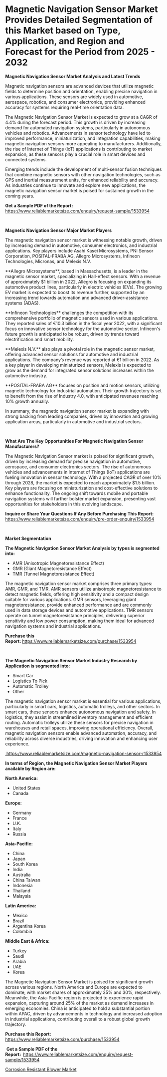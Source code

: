<p><h1>Magnetic Navigation Sensor Market Provides Detailed Segmentation of this Market based on Type, Application, and Region and Forecast for the Period from 2025 - 2032</h1></p><p><strong>Magnetic Navigation Sensor Market Analysis and Latest Trends</strong></p>
<p><p>Magnetic navigation sensors are advanced devices that utilize magnetic fields to determine position and orientation, enabling precise navigation in various applications. These sensors are widely used in automotive, aerospace, robotics, and consumer electronics, providing enhanced accuracy for systems requiring real-time orientation data.</p><p>The Magnetic Navigation Sensor Market is expected to grow at a CAGR of 4.4% during the forecast period. This growth is driven by increasing demand for automated navigation systems, particularly in autonomous vehicles and robotics. Advancements in sensor technology have led to improved performance, miniaturization, and integration capabilities, making magnetic navigation sensors more appealing to manufacturers. Additionally, the rise of Internet of Things (IoT) applications is contributing to market expansion, as these sensors play a crucial role in smart devices and connected systems.</p><p>Emerging trends include the development of multi-sensor fusion techniques that combine magnetic sensors with other navigation technologies, such as GPS and inertial measurement units, for enhanced reliability and accuracy. As industries continue to innovate and explore new applications, the magnetic navigation sensor market is poised for sustained growth in the coming years.</p></p>
<p><strong>Get a Sample PDF of the Report:&nbsp;</strong> <a href="https://www.reliablemarketsize.com/enquiry/request-sample/1533954?utm_campaign=3382&utm_medium=2&utm_source=Github&utm_content=ia&utm_term=08042025&utm_id=magnetic-navigation-sensor">https://www.reliablemarketsize.com/enquiry/request-sample/1533954</a></p>
<p>&nbsp;</p>
<p><strong>Magnetic Navigation Sensor Major Market Players</strong></p>
<p><p>The magnetic navigation sensor market is witnessing notable growth, driven by increasing demand in automotive, consumer electronics, and industrial applications. Key players include Asahi Kasei Microsystems, PNI Sensor Corporation, POSITAL-FRABA AG, Allegro Microsystems, Infineon Technologies, Micronas, and Melexis N.V.</p><p>**Allegro Microsystems**, based in Massachusetts, is a leader in the magnetic sensor market, specializing in Hall-effect sensors. With a revenue of approximately $1 billion in 2022, Allegro is focusing on expanding its automotive product lines, particularly in electric vehicles (EVs). The growing EV market is expected to boost its revenue further, supported by an increasing trend towards automation and advanced driver-assistance systems (ADAS).</p><p>**Infineon Technologies** challenges the competition with its comprehensive portfolio of magnetic sensors used in various applications. They reported sales of €10.3 billion in the fiscal year 2022, with a significant focus on innovative sensor technology for the automotive sector. Infineon's future growth is anticipated to be robust, driven by trends toward electrification and smart mobility.</p><p>**Melexis N.V.** also plays a pivotal role in the magnetic sensor market, offering advanced sensor solutions for automotive and industrial applications. The company’s revenue was reported at €1 billion in 2022. As a key player in developing miniaturized sensors, Melexis is expected to grow as the demand for integrated sensor solutions increases within the automotive industry.</p><p>**POSITAL-FRABA AG** focuses on position and motion sensors, utilizing magnetic technology for industrial automation. Their growth trajectory is set to benefit from the rise of Industry 4.0, with anticipated revenues reaching 10% growth annually.</p><p>In summary, the magnetic navigation sensor market is expanding with strong backing from leading companies, driven by innovation and growing application areas, particularly in automotive and industrial sectors.</p></p>
<p>&nbsp;</p>
<p><strong>What Are The Key Opportunities For Magnetic Navigation Sensor Manufacturers?</strong></p>
<p><p>The Magnetic Navigation Sensor market is poised for significant growth, driven by increasing demand for precise navigation in automotive, aerospace, and consumer electronics sectors. The rise of autonomous vehicles and advancements in Internet of Things (IoT) applications are fueling innovation in sensor technology. With a projected CAGR of over 10% through 2028, the market is expected to reach approximately $1.5 billion. Key players are focusing on miniaturization and cost-effective solutions to enhance functionality. The ongoing shift towards mobile and portable navigation systems will further bolster market expansion, presenting vast opportunities for stakeholders in this evolving landscape.</p></p>
<p><strong>Inquire or Share Your Questions If Any Before Purchasing This Report:</strong> <a href="https://www.reliablemarketsize.com/enquiry/pre-order-enquiry/1533954?utm_campaign=3382&utm_medium=2&utm_source=Github&utm_content=ia&utm_term=08042025&utm_id=magnetic-navigation-sensor">https://www.reliablemarketsize.com/enquiry/pre-order-enquiry/1533954</a></p>
<p>&nbsp;</p>
<p><strong>Market Segmentation</strong></p>
<p><strong>The Magnetic Navigation Sensor Market Analysis by types is segmented into:</strong></p>
<p><ul><li>AMR (Anisotropic Magnetoresistance Effect)</li><li>GMR (Giant Magnetoresistance Effect)</li><li>TMR (Tunnel Magnetoresistance Effect)</li></ul></p>
<p><p>The magnetic navigation sensor market comprises three primary types: AMR, GMR, and TMR. AMR sensors utilize anisotropic magnetoresistance to detect magnetic fields, offering high sensitivity and a compact design suitable for various applications. GMR sensors, leveraging giant magnetoresistance, provide enhanced performance and are commonly used in data storage devices and automotive applications. TMR sensors operate on tunnel magnetoresistance principles, delivering superior sensitivity and low power consumption, making them ideal for advanced navigation systems and industrial applications.</p></p>
<p><strong>Purchase this Report:&nbsp;</strong><a href="https://www.reliablemarketsize.com/purchase/1533954?utm_campaign=3382&utm_medium=2&utm_source=Github&utm_content=ia&utm_term=08042025&utm_id=magnetic-navigation-sensor">https://www.reliablemarketsize.com/purchase/1533954</a></p>
<p>&nbsp;</p>
<p><strong>The Magnetic Navigation Sensor Market Industry Research by Application is segmented into:</strong></p>
<p><ul><li>Smart Car</li><li>Logistics To Pick</li><li>Automatic Trolley</li><li>Other</li></ul></p>
<p><p>The magnetic navigation sensor market is essential for various applications, particularly in smart cars, logistics, automatic trolleys, and other sectors. In smart cars, these sensors enhance autonomous navigation and safety. In logistics, they assist in streamlined inventory management and efficient routing. Automatic trolleys utilize these sensors for precise navigation in warehouses and retail spaces, improving operational efficiency. Overall, magnetic navigation sensors enable advanced automation, accuracy, and reliability across diverse industries, driving innovation and enhancing user experience.</p></p>
<p><a href="https://www.reliablemarketsize.com/magnetic-navigation-sensor-r1533954?utm_campaign=3382&utm_medium=2&utm_source=Github&utm_content=ia&utm_term=08042025&utm_id=magnetic-navigation-sensor">&nbsp;https://www.reliablemarketsize.com/magnetic-navigation-sensor-r1533954</a></p>
<p><strong>In terms of Region, the Magnetic Navigation Sensor Market Players available by Region are:</strong></p>
<p>
    <p> <strong> North America: </strong>
        <ul>
            <li>United States</li>
            <li>Canada</li>
        </ul>
        </p> 
    <p> <strong> Europe: </strong>
        <ul>
            <li>Germany</li>
            <li>France</li>
            <li>U.K.</li>
            <li>Italy</li>
            <li>Russia</li>
        </ul>
        </p> 
    <p> <strong> Asia-Pacific: </strong>
        <ul>
            <li>China</li>
            <li>Japan</li>
            <li>South Korea</li>
            <li>India</li>
            <li>Australia</li>
            <li>China Taiwan</li>
            <li>Indonesia</li>
            <li>Thailand</li>
            <li>Malaysia</li>
        </ul>
        </p> 
    <p> <strong> Latin America: </strong>
        <ul>
            <li>Mexico</li>
            <li>Brazil</li>
            <li>Argentina Korea</li>
            <li>Colombia</li>
        </ul>
        </p> 
    <p> <strong> Middle East & Africa: </strong>
        <ul>
            <li>Turkey</li>
            <li>Saudi</li>
            <li>Arabia</li>
            <li>UAE</li>
            <li>Korea</li>
        </ul>
    </p>
    </p>
<p><p>The Magnetic Navigation Sensor Market is poised for significant growth across various regions. North America and Europe are expected to dominate, with market shares of approximately 35% and 30%, respectively. Meanwhile, the Asia-Pacific region is projected to experience rapid expansion, capturing around 25% of the market as demand increases in emerging economies. China is anticipated to hold a substantial portion within APAC, driven by advancements in technology and increased adoption in industrial applications, contributing overall to a robust global growth trajectory.</p></p>
<p><strong>Purchase this Report: </strong><a href="https://www.reliablemarketsize.com/purchase/1533954?utm_campaign=3382&utm_medium=2&utm_source=Github&utm_content=ia&utm_term=08042025&utm_id=magnetic-navigation-sensor">https://www.reliablemarketsize.com/purchase/1533954</a></p>
<p>&nbsp;<strong>Get a Sample PDF of the Report:&nbsp;&nbsp;</strong><a href="https://www.reliablemarketsize.com/enquiry/request-sample/1533954?utm_campaign=3382&utm_medium=2&utm_source=Github&utm_content=ia&utm_term=08042025&utm_id=magnetic-navigation-sensor">https://www.reliablemarketsize.com/enquiry/request-sample/1533954</a></p>
<p><strong></strong></p>
<p><p><a href="https://github.com/sionepeppess/Market-Research-Report-List-1/blob/main/corrosion-resistant-blower-market.md?utm_campaign=3382&utm_medium=2&utm_source=Github&utm_content=ia&utm_term=08042025&utm_id=magnetic-navigation-sensor">Corrosion Resistant Blower Market</a></p></p>